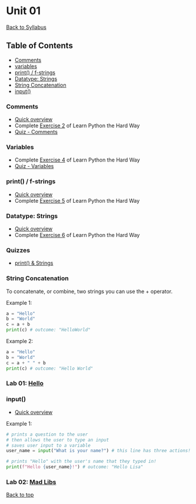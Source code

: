 # <a id="top"></a>Unit 01
[Back to Syllabus](https://github.com/PdxCodeGuild/IntroToProgramming#top)

## Table of Contents
- [Comments](#comments)
- [variables](#variables)
- [print() / f-strings](#print)
- [Datatype: Strings](#strings)
- [String Concatenation](#concatenating)
- [input()](#input)

### <a id="comments"></a>Comments
- [Quick overview](https://www.w3schools.com/python/python_comments.asp)
- Complete [Exercise 2](https://shop.learncodethehardway.org/paid/python3/ex2.html) of Learn Python the Hard Way
- [Quiz - Comments](https://docs.google.com/forms/d/1y5x15V0XnH3TtDemyq-Gnq6zxFiscr2Kr2PztM9rPjA/viewform?edit_requested=true)

### <a id="variables"></a>Variables
- Complete [Exercise 4](https://learnpythonthehardway.org/python3/ex4.html) of Learn Python the Hard Way
- [Quiz - Variables](https://docs.google.com/forms/d/1v-tghS7GvDnSCypUbola929_DQWiQG5K_p-zWgWN-bE/viewform?edit_requested=true)

### <a id="print"></a>print()  / f-strings
- [Quick overview](https://www.w3schools.com/python/ref_func_print.asp)
- Complete [Exercise 5](https://learnpythonthehardway.org/python3/ex5.html) of Learn Python the Hard Way

### <a id="strings"></a>Datatype: Strings
- [Quick overview](https://www.w3schools.com/python/python_strings.asp)
- Complete [Exercise 6](https://learnpythonthehardway.org/python3/ex6.html) of Learn Python the Hard Way

### Quizzes
- [print() & Strings](https://docs.google.com/forms/d/1PFc1P77FJpQImQ3GKxnKFzYcK_iGSX7RZAzWSN2i3WM/viewform?edit_requested=true)
### <a id="strings"></a>String Concatenation
To concatenate, or combine, two strings you can use the + operator.

Example 1:
```python
a = "Hello"
b = "World"
c = a + b
print(c) # outcome: "HelloWorld"
```

Example 2:
```python
a = "Hello"
b = "World"
c = a + " " + b
print(c) # outcome: "Hello World"
```

### Lab 01: [Hello](https://github.com/PdxCodeGuild/IntroToProgramming/blob/master/labs/lab01-hello.md)

### <a id="input"></a>input()
- [Quick overview](https://www.w3schools.com/python/ref_func_input.asp)

Example 1:
```python
# prints a question to the user
# then allows the user to type an input
# saves user input to a variable
user_name = input("What is your name?") # this line has three actions!

# prints "Hello" with the user's name that they typed in!
print(f"Hello {user_name}!") # outcome: "Hello Lisa"
```

### Lab 02: [Mad Libs](https://github.com/PdxCodeGuild/IntroToProgramming/blob/master/labs/lab02-madlib.md)

[Back to top](#top)
